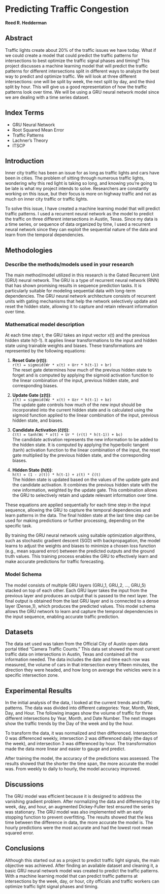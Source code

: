 # Predicting Traffic Congestion

**Reed R. Hedderman**

## Abstract

Traffic lights create about 20% of the traffic issues we have today. What if we could create a model that could predict the traffic patterns for intersections to best optimize the traffic signal phases and timing? This project discusses a machine learning model that will predict the traffic patterns for different intersections split in different ways to analyze the best way to predict and optimize traffic. We will look at three different intersections: one will be split by week, the next split by day, and the third split by hour. This will give us a good representation of how the traffic patterns look over time. We will be using a GRU neural network model since we are dealing with a time series dataset.

## Index Terms

- GRU Neural Network
- Root Squared Mean Error
- Traffic Patterns
- Lachner’s Theory
- ITSCP

## Introduction

Inner city traffic has been an issue for as long as traffic lights and cars have been in cities. The problem of sitting through numerous traffic lights, wondering why this red light is taking so long, and knowing you’re going to be late is what my project intends to solve. Researchers are constantly working on this issue, but their focus is more on highway traffic and not as much on inner city traffic or traffic lights.

To solve this issue, I have created a machine learning model that will predict traffic patterns. I used a recurrent neural network as the model to predict the traffic on three different intersections in Austin, Texas. Since my data is a time series, or sequence of data organized by time, I used a recurrent neural network since they can exploit the sequential nature of the data and learn from the temporal dependencies.

## Methodologies

### Describe the methods/models used in your research

The main method/model utilized in this research is the Gated Recurrent Unit (GRU) neural network. The GRU is a type of recurrent neural network (RNN) that has shown promising results in sequence prediction tasks. It is particularly suitable for modeling sequential data with long-term dependencies. The GRU neural network architecture consists of recurrent units with gating mechanisms that help the network selectively update and reset the hidden state, allowing it to capture and retain relevant information over time.

### Mathematical model description

At each time step t, the GRU takes an input vector x(t) and the previous hidden state h(t-1). It applies linear transformations to the input and hidden state using trainable weights and biases. These transformations are represented by the following equations:

1. **Reset Gate (r(t))**:  
   `r(t) = sigmoid(Wr * x(t) + Urr * h(t-1) + br)`  
   The reset gate determines how much of the previous hidden state to forget and is computed by applying the sigmoid activation function to the linear combination of the input, previous hidden state, and corresponding biases.

2. **Update Gate (z(t))**:  
   `z(t) = sigmoid(Wz * x(t) + Uzr * h(t-1) + bz)`  
   The update gate controls how much of the new input should be incorporated into the current hidden state and is calculated using the sigmoid function applied to the linear combination of the input, previous hidden state, and biases.

3. **Candidate Activation (ĉ(t))**:  
   `ĉ(t) = tanh(Wc * x(t) + Ur * (r(t) * h(t-1)) + bc)`  
   The candidate activation represents the new information to be added to the hidden state. It is computed by applying the hyperbolic tangent (tanh) activation function to the linear combination of the input, the reset gate multiplied by the previous hidden state, and the corresponding biases.

4. **Hidden State (h(t))**:  
   `h(t) = (1 - z(t)) * h(t-1) + z(t) * ĉ(t)`  
   The hidden state is updated based on the values of the update gate and the candidate activation. It combines the previous hidden state with the new information, weighted by the update gate. This combination allows the GRU to selectively retain and update relevant information over time.

These equations are applied sequentially for each time step in the input sequence, allowing the GRU to capture the temporal dependencies and learn patterns in the data. The final hidden state at the last time step can be used for making predictions or further processing, depending on the specific task.

By training the GRU neural network using suitable optimization algorithms, such as stochastic gradient descent (SGD) with backpropagation, the model learns to adjust the weights and biases to minimize a chosen loss function (e.g., mean squared error) between the predicted outputs and the ground truth values. This training process enables the GRU to effectively learn and make accurate predictions for traffic forecasting.

### Model Schema

The model consists of multiple GRU layers (GRU_1, GRU_2, ..., GRU_5) stacked on top of each other. Each GRU layer takes the input from the previous layer and produces an output that is passed to the next layer. The final output is obtained from the last GRU layer and is connected to a dense layer (Dense_1), which produces the predicted values. This model schema allows the GRU network to learn and capture the temporal dependencies in the input sequence, enabling accurate traffic prediction.

## Datasets

The data set used was taken from the Official City of Austin open data portal titled “Camera Traffic Counts.” This data set showed the most current traffic data on intersections in Austin, Texas and contained all the information needed. The data includes the date and time each row was measured, the volume of cars in that intersection every fifteen minutes, the direction they were headed, and how long on average the vehicles were in a specific intersection zone.

## Experimental Results

In the initial analysis of the data, I looked at the current trends and traffic patterns. The data was divided into different categories: Year, Month, Week, Day, and Hour. The following images show the volume of traffic for three different intersections by Year, Month, and Date Number. The next images show the traffic trends by the Day of the week and by the hour.

To transform the data, it was normalized and then differenced. Intersection 0 was differenced weekly, intersection 2 was differenced daily (the days of the week), and intersection 3 was differenced by hour. The transformation made the data more linear and easier to gauge and predict.

After training the model, the accuracy of the predictions was assessed. The results showed that the shorter the time span, the more accurate the model was. From weekly to daily to hourly, the model accuracy improved.

## Discussions

The GRU model was efficient because it is designed to address the vanishing gradient problem. After normalizing the data and differencing it by week, day, and hour, an augmented Dickey-Fuller test ensured the series was stationary. The GRU model was also implemented with an early stopping function to prevent overfitting. The results showed that the less time between the difference in data, the more accurate the model is. The hourly predictions were the most accurate and had the lowest root mean squared error.

## Conclusions

Although this started out as a project to predict traffic light signals, the main objective was achieved. After finding an available dataset and cleaning it, a basic GRU neural network model was created to predict the traffic patterns. With a machine learning model that can predict traffic patterns at intersections by the week, day, or hour, city officials and traffic workers can optimize traffic light signal phases and timing.
